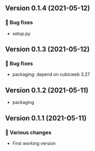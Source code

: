 ## Version 0.1.4 (2021-05-12)
### 👷 Bug fixes

- setup.py

## Version 0.1.3 (2021-05-12)
### 👷 Bug fixes

- packaging: depend on cubicweb 3.27

## Version 0.1.2 (2021-05-11)

- packaging

## Version 0.1.1 (2021-05-11)
### 🤷 Various changes

- First working version
